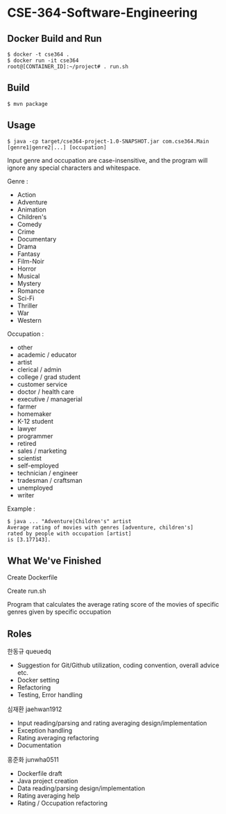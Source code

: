 # CSE-364-Software-Engineering

## Docker Build and Run

```
$ docker -t cse364 .
$ docker run -it cse364
root@[CONTAINER_ID]:~/project# . run.sh
```

## Build

```
$ mvn package
```

## Usage

```
$ java -cp target/cse364-project-1.0-SNAPSHOT.jar com.cse364.Main [genre1|genre2|...] [occupation]
```

Input genre and occupation are case-insensitive, and the program will ignore any special characters and whitespace.

Genre :
- Action
- Adventure
- Animation
- Children's
- Comedy
- Crime
- Documentary
- Drama
- Fantasy
- Film-Noir
- Horror
- Musical
- Mystery
- Romance
- Sci-Fi
- Thriller
- War
- Western

Occupation :
- other
- academic / educator
- artist
- clerical / admin
- college / grad student
- customer service
- doctor / health care
- executive / managerial
- farmer
- homemaker
- K-12 student
- lawyer
- programmer
- retired
- sales / marketing
- scientist
- self-employed
- technician / engineer
- tradesman / craftsman
- unemployed
- writer

Example :

```
$ java ... "Adventure|Children's" artist
Average rating of movies with genres [adventure, children's]
rated by people with occupation [artist]
is [3.177143].
```

## What We've Finished
Create Dockerfile

Create run.sh

Program that calculates the average rating score of the movies of specific genres given by specific occupation

## Roles

한동규 queuedq
- Suggestion for Git/Github utilization, coding convention, overall advice etc.
- Docker setting
- Refactoring
- Testing, Error handling

심재환 jaehwan1912
- Input reading/parsing and rating averaging design/implementation
- Exception handling
- Rating averaging refactoring
- Documentation

홍준화 junwha0511
- Dockerfile draft
- Java project creation
- Data reading/parsing design/implementation
- Rating averaging help
- Rating / Occupation refactoring
